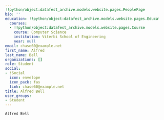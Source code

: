 ```yaml
---
!!python/object:datafest_archive.models.website.pages.PeoplePage
bio: ''
education: !!python/object:datafest_archive.models.website.pages.Education
  courses:
  - !!python/object:datafest_archive.models.website.pages.Course
    course: Computer Science
    institution: Viterbi School of Engineering
    year: null
email: chase60@example.net
first_name: Alfred
last_name: Bell
organizations: []
role: Student
social:
- !Social
  icon: envelope
  icon_pack: fas
  link: chase60@example.net
title: Alfred Bell
user_groups:
- Student
---
```


    Alfred Bell
    